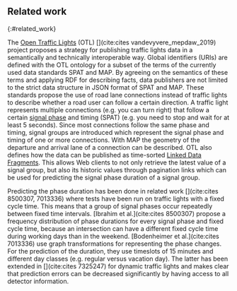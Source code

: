 ## Related work
{:#related_work}

The [Open Traffic Lights](https://opentrafficlights.org) (OTL) [](cite:cites vandevyvere_mepdaw_2019) project proposes a strategy for publishing traffic lights data in a semantically and technically interoperable way. Global identifiers (URIs) are defined with the OTL ontology for a subset of the terms of the currently used data standards SPAT and MAP. By agreeing on the semantics of these terms and applying RDF for describing facts, data publishers are not limited to the strict data structure in JSON format of SPAT and MAP. 
These standards propose the use of road lane connections instead of traffic lights to describe whether a road user can follow a certain direction. A traffic light represents multiple connections (e.g. you can turn right) that follow a certain [signal phase](https://w3id.org/opentrafficlights/thesauri/signalphase) and timing (SPAT) (e.g. you need to stop and wait for at least 5 seconds). Since most connections follow the same phase and timing, signal groups are introduced which represent the signal phase and timing of one or more connections. With MAP the geometry of the departure and arrival lane of a connection can be described. 
OTL also defines how the data can be published as time-sorted [Linked Data Fragments](https://brechtvdv.github.io/Article-Open-Traffic-Lights/#specification). This allows Web clients to not only retrieve the latest value of a signal group, but also its historic values through pagination links which can be used for predicting the signal phase duration of a signal group.

Predicting the phase duration has been done in related work [](cite:cites 8500307, 7013336) where tests have been run on traffic lights with a fixed cycle time. This means that a group of signal phases occur repeatedly between fixed time intervals. [Ibrahim et al.](cite:cites 8500307) propose a frequency distribution of phase durations for every signal phase and fixed cycle time, because an intersection can have a different fixed cycle time during working days than in the weekend. [Bodenheimer et al.](cite:cites 7013336) use graph transformations for representing the phase changes. For the prediction of the duration, they use timeslots of 15 minutes and different day classes (e.g. regular versus vacation day). The latter has been extended in [](cite:cites 7325247) for dynamic traffic lights and makes clear that prediction errors can be decreased significantly by having access to all detector information.

<!-- Using the cumulative frequency distribution also allows predicting with a fixed probability [](cite:cites 6965983). For example: when 10% of the historic phase durations happened before the predicted phase duration $$d_p$$, so $$F(d_p) = 0.1$$, then we can say with a probability of 90% ($$1-F(d_p)$$) that the real phase duration $$d$$ will take longer than $$d_p$$. -->

<!-- The idea is that historical values are a good reflection of future phases, so future phases will have a similar frequency distribution. The chance that a real phase duration will happen before the predicted duration corresponds with $$P(d≤d_p) = F(d_p)$$. 

For example: it is 90% sure that a phase will take longer when choosing a phase duration as prediction that corresponds with the first 10% of the cumulative frequency distribution.

the probability $$a$$ that the real phase duration $$d$$ takes longer than the predicted duration $$d_p$$ ($$a = P(d>d_p))$$). By taking the cumulative frequency distribution of phase durations $$F$$, then the chance that the . We can calculate $$a$$ by taking the reverse with the formula: $$a = 1-F(d_p)$$. This allows predicting with a fixed  -->
